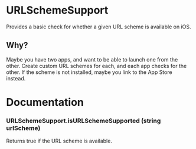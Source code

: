 URLSchemeSupport
================

Provides a basic check for whether a given URL scheme is available on iOS. 

Why?
----

Maybe you have two apps, and want to be able to launch one from the other. Create custom URL schemes for each, and each app checks for the other. If the scheme is not installed, maybe you link to the App Store instead.


Documentation
=============


### URLSchemeSupport.isURLSchemeSupported (string urlScheme)

Returns true if the URL scheme is available.


